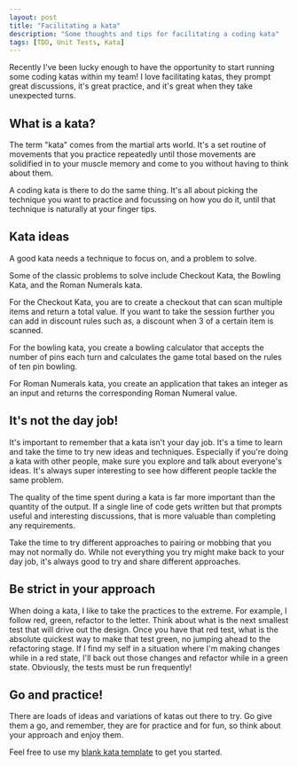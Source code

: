 ```yaml
---
layout: post
title: "Facilitating a kata"
description: "Some thoughts and tips for facilitating a coding kata"
tags: [TDD, Unit Tests, Kata]
---
```


Recently I've been lucky enough to have the opportunity to start running some coding katas within my team! I love facilitating katas, they prompt great discussions, it's great practice, and it's great when they take unexpected turns.

## What is a kata?

The term "kata" comes from the martial arts world. It's a set routine of movements that you practice repeatedly until those movements are solidified in to your muscle memory and come to you without having to think about them.

A coding kata is there to do the same thing. It's all about picking the technique you want to practice and focussing on how you do it, until that technique is naturally at your finger tips.

## Kata ideas

A good kata needs a technique to focus on, and a problem to solve.

Some of the classic problems to solve include Checkout Kata, the Bowling Kata, and the Roman Numerals kata.

For the Checkout Kata, you are to create a checkout that can scan multiple items and return a total value. If you want to take the session further you can add in discount rules such as, a discount when 3 of a certain item is scanned.

For the bowling kata, you create a bowling calculator that accepts the number of pins each turn and calculates the game total based on the rules of ten pin bowling.

For Roman Numerals kata, you create an application that takes an integer as an input and returns the corresponding Roman Numeral value.

## It's not the day job!

It's important to remember that a kata isn't your day job. It's a time to learn and take the time to try new ideas and techniques. Especially if you're doing a kata with other people, make sure you explore and talk about everyone's ideas. It's always super interesting to see how different people tackle the same problem.

The quality of the time spent during a kata is far more important than the quantity of the output. If a single line of code gets written but that prompts useful and interesting discussions, that is more valuable than completing any requirements.

Take the time to try different approaches to pairing or mobbing that you may not normally do. While not everything you try might make back to your day job, it's always good to try and share different approaches.

## Be strict in your approach

When doing a kata, I like to take the practices to the extreme. For example, I follow red, green, refactor to the letter. Think about what is the next smallest test that will drive out the design. Once you have that red test, what is the absolute quickest way to make that test green, no jumping ahead to the refactoring stage. If I find my self in a situation where I'm making changes while in a red state, I'll back out those changes and refactor while in a green state. Obviously, the tests must be run frequently!


## Go and practice!

There are loads of ideas and variations of katas out there to try. Go give them a go, and remember, they are for practice and for fun, so think about your approach and enjoy them.

Feel free to use my [blank kata template](https://github.com/MartinT86/ts-kata-blank) to get you started.